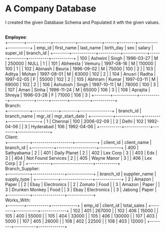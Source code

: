 # A Company Database

I created the given Database Schema and Populated it wth the given values.

<br>
<b>Employee</b>:<br>
+--------+------------+-----------+------------+------+--------+----------+-----------+
| emp_id | first_name | last_name | birth_day  | sex  | salary | super_id | branch_id |
+--------+------------+-----------+------------+------+--------+----------+-----------+
|    100 | Ashwini    | Singh     | 1996-03-27 | M    | 250000 |     NULL |         1 |
|    101 | Abheesta   | Vemuru    | 1997-08-16 | M    | 110000 |      100 |         1 |
|    102 | Abinash    | Beuria    | 1996-09-02 | M    |  75000 |      100 |         2 |
|    103 | Aditya     | Mohan     | 1997-08-01 | M    |  63000 |      102 |         2 |
|    104 | Anusri     | Radha     | 1997-02-05 | F    |  55000 |      102 |         2 |
|    105 | Abhiram    | Kumar     | 1997-03-11 | M    |  69000 |      102 |         2 |
|    106 | Ashutosh   | Singh     | 1997-10-11 | M    |  78000 |      100 |         3 |
|    107 | Aman       | Sinha     | 1996-11-24 | M    |  65000 |      106 |         3 |
|    108 | Aprajita   | Shreya    | 1996-03-28 | F    |  71000 |      106 |         3 |
+--------+------------+-----------+------------+------+--------+----------+-----------+
<br>
Branch:<br>
+-----------+-------------+--------+----------------+
| branch_id | branch_name | mgr_id | mgr_start_date |
+-----------+-------------+--------+----------------+
|         1 | Chennai     |    100 | 2006-02-09     |
|         2 | Delhi       |    102 | 1992-04-06     |
|         3 | Hyderabad   |    106 | 1992-04-06     |
+-----------+-------------+--------+----------------+
<br>
Client:<br>
+-----------+--------------------+-----------+
| client_id | client_name        | branch_id |
+-----------+--------------------+-----------+
|       400 | Sathyabama         |         2 |
|       401 | Daily Planet       |         2 |
|       402 | Lex Corp           |         3 |
|       403 | Edx                |         3 |
|       404 | Not Found Services |         2 |
|       405 | Wayne Manor        |         3 |
|       406 | Lex Corp           |         2 |
+-----------+--------------------+-----------+
<br>
Branch_Supplier:<br>
+-----------+----------------+-------------+
| branch_id | supplier_name  | supply_type |
+-----------+----------------+-------------+
|         2 | Amazon         | Paper       |
|         2 | Ebay           | Electronics |
|         2 | Zomato         | Food        |
|         3 | Amazon         | Paper       |
|         3 | Drunken Monkey | Food        |
|         3 | Ebay           | Electronics |
|         3 | Jabong         | Paper       |
+-----------+----------------+-------------+
<br>
Works_With:<br>
+--------+-----------+-------------+
| emp_id | client_id | total_sales |
+--------+-----------+-------------+
|    102 |       401 |      267000 |
|    102 |       406 |       15000 |
|    105 |       400 |       55000 |
|    105 |       404 |       33000 |
|    105 |       406 |      130000 |
|    107 |       403 |        5000 |
|    107 |       405 |       26000 |
|    108 |       402 |       22500 |
|    108 |       403 |       12000 |
+--------+-----------+-------------+
